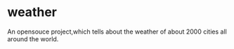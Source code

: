 # weather
An opensouce project,which tells about the weather of about 2000 cities all around the world.
